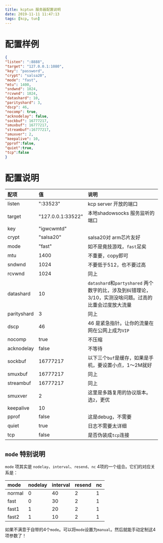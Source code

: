```yaml
---
title: kcptun 服务器配置说明
date: 2019-11-11 11:47:13
tags: [kcp, tun]
---
```


# 配置样例
```json
{
"listen": ":8888",
"target": "127.0.0.1:1080",
"key": "password",
"crypt": "salsa20",
"mode": "fast",
"mtu": 1400,
"sndwnd": 1024,
"rcvwnd": 1024,
"datashard": 10,
"parityshard": 3,
"dscp": 46,
"nocomp": true,
"acknodelay": false,
"sockbuf": 16777217,
"smuxbuf": 16777217,
"streambuf":16777217,
"smuxver": 2,
"keepalive": 10,
"pprof":false,
"quiet":true,
"tcp":false
}
```

# 配置说明

| 配项 |  值  | 说明 |
| :--- | :--- | :--- |
| listen | ":33523" | kcp server 开放的端口 |
| target | "127.0.0.1:33522"  | 本地shadowsocks 服务监听的端口 |
| key | "igwcwmtd" | |
| crypt | "salsa20" | salsa20对 arm芯片友好 |
| mode | "fast" | 如不是竟技游戏，`fast`足矣 |
| mtu | 1400 | 不重要，copy即可 |
| sndwnd | 1024 | 不要低于512，也不要过高 |
| rcvwnd | 1024 | 同上
| datashard | 10 | `datashard`和`partyshared` 两个数字的比，涉及到纠错理论， 3/10，实测没啥问题。过高的比重会过度放大流量 |
| parityshard | 3 | 同上 |
| dscp | 46 | 46 是紧急指针。让你的流量在网在公网上成为`VIP`|
| nocomp | true |  不压缩 |
| acknodelay | false | 不等待 |
| sockbuf | 16777217 | 以下三个`buf`是缓存，如果是手机，要设置小点，1～2M就好 |
| smuxbuf | 16777217 | 同上 |
| streambuf | 16777217 | 同上 |
| smuxver | 2 | 这里是多路复用的协议版本。选`2`，更优 |
| keepalive | 10 | |
| pprof | false | 这是debug，不需要 |
| quiet | true | 日志不需要太详细 |
| tcp | false | 是否伪装成`tcp`连接 |


## `mode` 特别说明

`mode` 项其实是 `nodelay`、`interval`、`resend`、`nc` 4项的一个组合。它们的对应关系是：

| mode | nodelay | interval | resend | nc |
| :--- | :--- | :--- | :--- | :--- |
| normal | 0 | 40 | 2 | 1 |
| fast | 0 | 30 | 2 | 1 |
| fast1 | 1 | 20 | 2 | 1 |
| fast2 | 1 | 10 | 2 | 1 |

如果不满意于自带的4个`mode`。可以将`mode`设置为`manual`。然后就能手动定制这4项参数了！
